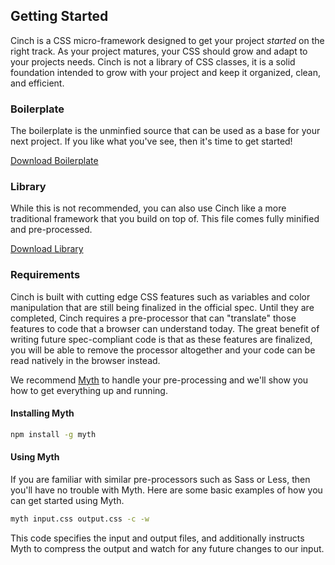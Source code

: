 ## Getting Started
Cinch is a CSS micro-framework designed to get your project _started_ on the right track. As your project matures, your CSS should grow and adapt to your projects needs. Cinch is not a library of CSS classes, it is a solid foundation intended to grow with your project and keep it organized, clean, and efficient.

<div class="grd">
    <div class="row">
        <div class="col col-3 is-px2">
            <h3>Boilerplate</h3>
            <p>The boilerplate is the unminfied source that can be used as a base for your next project. If you like what you've see, then it's time to get started!</p>
            <a class="btn-round" href="#">Download Boilerplate</a>
        </div>
        <div class="col col-3">
            <h3>Library</h3>
            <p>While this is not recommended, you can also use Cinch like a more traditional framework that you build on top of. This file comes fully minified and pre-processed.</p>
            <a class="btn-round" href="#">Download Library </a>
        </div>
    </div>
</div>

### Requirements
Cinch is built with cutting edge CSS features such as variables and color manipulation that are still being finalized in the official spec. Until they are completed, Cinch requires a pre-processor that can "translate" those features to code that a browser can understand today. The great benefit of writing future spec-compliant code is that as these features are finalized, you will be able to remove the processor altogether and your code can be read natively in the browser instead.

We recommend <a href="http://myth.io">Myth</a> to handle your pre-processing and we'll show you how to get everything up and running.

#### Installing Myth

```bash
npm install -g myth
```

#### Using Myth
If you are familiar with similar pre-processors such as Sass or Less, then you'll have no trouble with Myth. Here are some basic examples of how you can get started using Myth.

```bash
myth input.css output.css -c -w
```

This code specifies the input and output files, and additionally instructs Myth to compress the output and watch for any future changes to our input.
